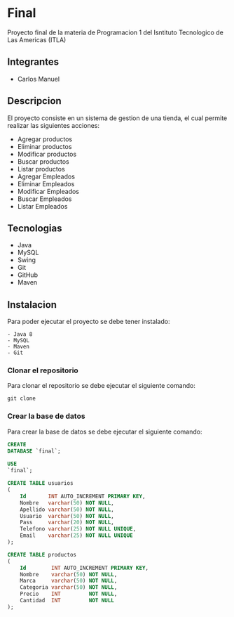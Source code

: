 # Final

Proyecto final de la materia de Programacion 1 del Isntituto Tecnologico de Las Americas (ITLA)

## Integrantes

- Carlos Manuel

## Descripcion

El proyecto consiste en un sistema de gestion de una tienda, el cual permite realizar las siguientes acciones:

- Agregar productos
- Eliminar productos
- Modificar productos
- Buscar productos
- Listar productos
- Agregar Empleados
- Eliminar Empleados
- Modificar Empleados
- Buscar Empleados
- Listar Empleados

## Tecnologias

- Java
- MySQL
- Swing
- Git
- GitHub
- Maven

## Instalacion

Para poder ejecutar el proyecto se debe tener instalado:

    - Java 8
    - MySQL
    - Maven
    - Git

### Clonar el repositorio

Para clonar el repositorio se debe ejecutar el siguiente comando:

    git clone

### Crear la base de datos

Para crear la base de datos se debe ejecutar el siguiente comando:

```sql
CREATE
DATABASE `final`;
    
USE
`final`;

CREATE TABLE usuarios
(
    Id       INT AUTO_INCREMENT PRIMARY KEY,
    Nombre   varchar(50) NOT NULL,
    Apellido varchar(50) NOT NULL,
    Usuario  varchar(50) NOT NULL,
    Pass     varchar(20) NOT NULL,
    Telefono varchar(25) NOT NULL UNIQUE,
    Email    varchar(25) NOT NULL UNIQUE
);

CREATE TABLE productos
(
    Id        INT AUTO_INCREMENT PRIMARY KEY,
    Nombre    varchar(50) NOT NULL,
    Marca     varchar(50) NOT NULL,
    Categoria varchar(50) NOT NULL,
    Precio    INT         NOT NULL,
    Cantidad  INT         NOT NULL
);

```
